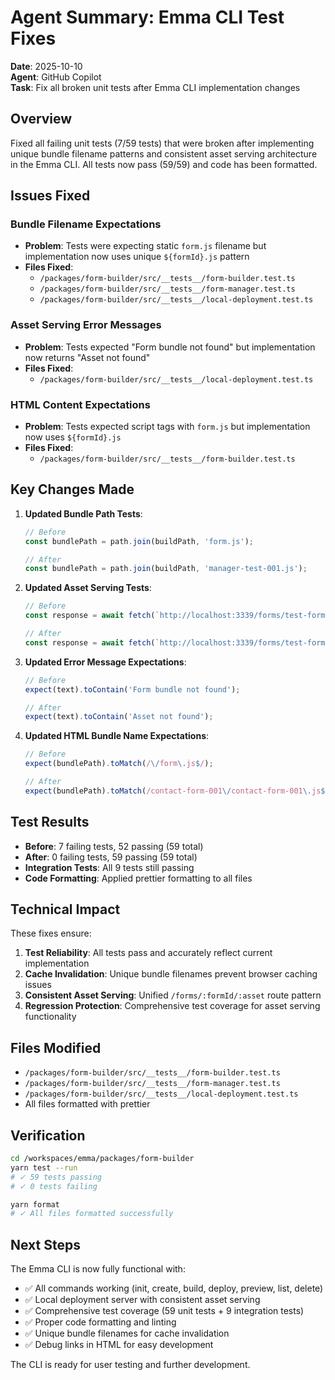 # Agent Summary: Emma CLI Test Fixes

**Date**: 2025-10-10  
**Agent**: GitHub Copilot  
**Task**: Fix all broken unit tests after Emma CLI implementation changes

## Overview

Fixed all failing unit tests (7/59 tests) that were broken after implementing unique bundle filename patterns and consistent asset serving architecture in the Emma CLI. All tests now pass (59/59) and code has been formatted.

## Issues Fixed

### Bundle Filename Expectations
- **Problem**: Tests were expecting static `form.js` filename but implementation now uses unique `${formId}.js` pattern
- **Files Fixed**:
  - `/packages/form-builder/src/__tests__/form-builder.test.ts`
  - `/packages/form-builder/src/__tests__/form-manager.test.ts` 
  - `/packages/form-builder/src/__tests__/local-deployment.test.ts`

### Asset Serving Error Messages
- **Problem**: Tests expected "Form bundle not found" but implementation now returns "Asset not found"
- **Files Fixed**:
  - `/packages/form-builder/src/__tests__/local-deployment.test.ts`

### HTML Content Expectations
- **Problem**: Tests expected script tags with `form.js` but implementation now uses `${formId}.js`
- **Files Fixed**:
  - `/packages/form-builder/src/__tests__/form-builder.test.ts`

## Key Changes Made

1. **Updated Bundle Path Tests**:
   ```typescript
   // Before
   const bundlePath = path.join(buildPath, 'form.js');
   
   // After  
   const bundlePath = path.join(buildPath, 'manager-test-001.js');
   ```

2. **Updated Asset Serving Tests**:
   ```typescript
   // Before
   const response = await fetch(`http://localhost:3339/forms/test-form-001/form.js`);
   
   // After
   const response = await fetch(`http://localhost:3339/forms/test-form-001/test-form-001.js`);
   ```

3. **Updated Error Message Expectations**:
   ```typescript
   // Before
   expect(text).toContain('Form bundle not found');
   
   // After
   expect(text).toContain('Asset not found');
   ```

4. **Updated HTML Bundle Name Expectations**:
   ```typescript
   // Before
   expect(bundlePath).toMatch(/\/form\.js$/);
   
   // After
   expect(bundlePath).toMatch(/contact-form-001\/contact-form-001\.js$/);
   ```

## Test Results

- **Before**: 7 failing tests, 52 passing (59 total)
- **After**: 0 failing tests, 59 passing (59 total)
- **Integration Tests**: All 9 tests still passing
- **Code Formatting**: Applied prettier formatting to all files

## Technical Impact

These fixes ensure:
1. **Test Reliability**: All tests pass and accurately reflect current implementation
2. **Cache Invalidation**: Unique bundle filenames prevent browser caching issues
3. **Consistent Asset Serving**: Unified `/forms/:formId/:asset` route pattern
4. **Regression Protection**: Comprehensive test coverage for asset serving functionality

## Files Modified

- `/packages/form-builder/src/__tests__/form-builder.test.ts`
- `/packages/form-builder/src/__tests__/form-manager.test.ts`
- `/packages/form-builder/src/__tests__/local-deployment.test.ts`
- All files formatted with prettier

## Verification

```bash
cd /workspaces/emma/packages/form-builder
yarn test --run
# ✓ 59 tests passing
# ✓ 0 tests failing

yarn format
# ✓ All files formatted successfully
```

## Next Steps

The Emma CLI is now fully functional with:
- ✅ All commands working (init, create, build, deploy, preview, list, delete)
- ✅ Local deployment server with consistent asset serving
- ✅ Comprehensive test coverage (59 unit tests + 9 integration tests)
- ✅ Proper code formatting and linting
- ✅ Unique bundle filenames for cache invalidation
- ✅ Debug links in HTML for easy development

The CLI is ready for user testing and further development.
